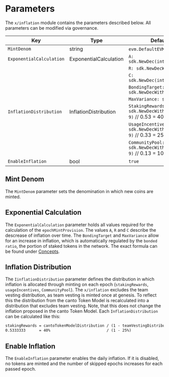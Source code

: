 <!--
order: 7
-->

# Parameters

The `x/inflation` module contains the parameters described below. All parameters
can be modified via governance.

| Key                      | Type                   | Default Value                                                                 |
| ------------------------ | ---------------------- | ----------------------------------------------------------------------------- |
| `MintDenom`              | string                 | `evm.DefaultEVMDenom` // “acanto”                                             |
| `ExponentialCalculation` | ExponentialCalculation | `A: sdk.NewDec(int64(300_000_000))`                                           |
|                          |                        | `R: sdk.NewDecWithPrec(50, 2)`                                                |
|                          |                        | `C: sdk.NewDec(int64(9_375_000))`                                             |
|                          |                        | `BondingTarget: sdk.NewDecWithPrec(66, 2)`                                    |
|                          |                        | `MaxVariance: sdk.ZeroDec()`                                                  |
| `InflationDistribution`  | InflationDistribution  | `StakingRewards: sdk.NewDecWithPrec(533333334, 9)`  // 0.53 = 40% / (1 - 25%) |
|                          |                        | `UsageIncentives: sdk.NewDecWithPrec(333333333, 9)` // 0.33 = 25% / (1 - 25%) |
|                          |                        | `CommunityPool: sdk.NewDecWithPrec(133333333, 9)`  // 0.13 = 10% / (1 - 25%)  |
| `EnableInflation`        | bool                   | `true`                                                                        |

## Mint Denom

The `MintDenom` parameter sets the denomination in which new coins are minted.

## Exponential Calculation

The `ExponentialCalculation` parameter holds all values required for the
calculation of the `epochMintProvision`. The values `A`, `R` and `C` describe
the descrease of inflation over time. The `BondingTarget` and `MaxVariance`
allow for an increase in inflation, which is automatically regulated by the
`bonded ratio`, the portion of staked tokens in the network. The exact formula
can be found under
[Concepts](https://www.notion.so/Inflation-Module-2fa8b7ae430d47e697164fcdb59b5c55).

## Inflation Distribution

The `IinflationDistribution` parameter defines the distribution in which
inflation is allocated through minting on each epoch (`stakingRewards`,
`usageIncentives`,  `CommunityPool`). The `x/inflation` excludes the team
vesting distribution, as team vesting is minted once at genesis. To reflect this
the distribution from the canto Token Model is recalculated into a distribution
that excludes team vesting. Note, that this does not change the inflation
proposed in the canto Token Model. Each `InflationDistribution` can be
calculated like this:

```markdown
stakingRewards = cantoTokenModelDistribution / (1 - teamVestingDistribution)
0.5333333      = 40%                         / (1 - 25%)
```

## Enable Inflation

The `EnableInflation` parameter enables the daily inflation. If it is disabled,
no tokens are minted and the number of skipped epochs increases for each passed
epoch.
